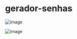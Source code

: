 # gerador-senhas

![image](https://github.com/joaohenryquecunha/gerador-senhas/assets/106501423/f9039fd6-8ea3-4c66-ba69-1f2638a65689)


![image](https://github.com/joaohenryquecunha/gerador-senhas/assets/106501423/7e5b7c22-a0d3-4585-ab52-976055585c83)

